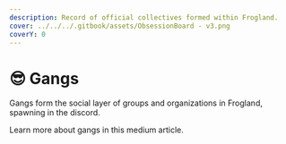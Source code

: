 ```yaml
---
description: Record of official collectives formed within Frogland.
cover: ../../../.gitbook/assets/ObsessionBoard - v3.png
coverY: 0
---
```


# 😎 Gangs

Gangs form the social layer of groups and organizations in Frogland, spawning in the discord.&#x20;

Learn more about gangs in this medium article.&#x20;

